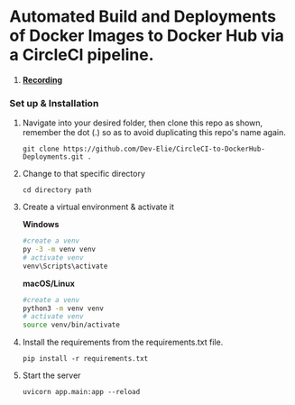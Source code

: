 # Automated Build and Deployments of Docker Images to Docker Hub via a CircleCI pipeline.

1. [**Recording**](https://stdntpartners-my.sharepoint.com/personal/ondiek_ochieng_studentambassadors_com/_layouts/15/onedrive.aspx?id=%2Fpersonal%2Fondiek%5Fochieng%5Fstudentambassadors%5Fcom%2FDocuments%2FRecordings%2FIntroduction%20to%20CI%5FCD%20with%20CircleCI%20%26%20Docker%20Hub%2D20220420%5F194042%2DMeeting%20Recording%2Emp4&parent=%2Fpersonal%2Fondiek%5Fochieng%5Fstudentambassadors%5Fcom%2FDocuments%2FRecordings&ga=1)


### Set up & Installation

1. Navigate into your desired folder, then clone this repo as shown, remember the dot (.) so as to avoid duplicating this repo's name again.

   `git clone https://github.com/Dev-Elie/CircleCI-to-DockerHub-Deployments.git .`

2. Change to that specific directory

   `cd directory path`

3. Create a virtual environment & activate it

   **Windows**
          
   ```bash
   #create a venv
   py -3 -m venv venv
   # activate venv
   venv\Scripts\activate
   ```
          
   **macOS/Linux**
          
   ```bash
   #create a venv
   python3 -m venv venv
   # activate venv
   source venv/bin/activate
   ```
      
4. Install the requirements from the requirements.txt file.

   `pip install -r requirements.txt`


5. Start the server

   `uvicorn app.main:app --reload`
   
   
   
  

